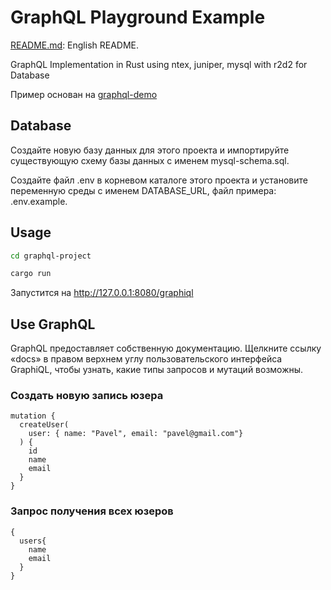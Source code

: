 # GraphQL Playground Example

[README.md](https://github.com/VladlinMoiseenko/graphql-project/blob/master/README.md): English README.

GraphQL Implementation in Rust using ntex, juniper, mysql with r2d2 for Database

Пример основан на [graphql-demo](https://github.com/ntex-rs/examples/tree/master/graphql-demo)

## Database 

Создайте новую базу данных для этого проекта и импортируйте существующую схему базы данных с именем mysql-schema.sql.

Создайте файл .env в корневом каталоге этого проекта и установите переменную среды с именем DATABASE_URL, файл примера: .env.example.

## Usage

```sh
cd graphql-project

cargo run
```

Запустится на http://127.0.0.1:8080/graphiql

## Use GraphQL

GraphQL предоставляет собственную документацию. Щелкните ссылку «docs» в правом верхнем углу пользовательского интерфейса GraphiQL, чтобы узнать, какие типы запросов и мутаций возможны.

### Создать новую запись юзера
```
mutation {
  createUser(
    user: { name: "Pavel", email: "pavel@gmail.com"}
  ) {
    id
    name
    email
  }
}
```

### Запрос получения всех юзеров
```
{
  users{
    name
    email
  }
}
```

